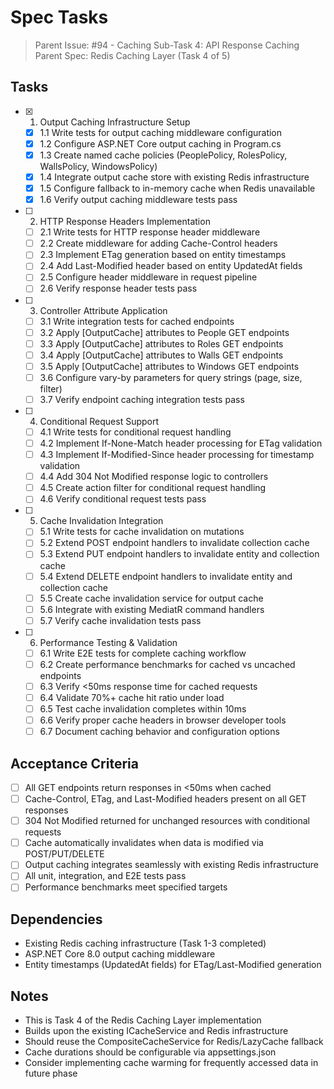 # Spec Tasks

> Parent Issue: #94 - Caching Sub-Task 4: API Response Caching
> Parent Spec: Redis Caching Layer (Task 4 of 5)

## Tasks

- [x] 1. Output Caching Infrastructure Setup
  - [x] 1.1 Write tests for output caching middleware configuration
  - [x] 1.2 Configure ASP.NET Core output caching in Program.cs
  - [x] 1.3 Create named cache policies (PeoplePolicy, RolesPolicy, WallsPolicy, WindowsPolicy)
  - [x] 1.4 Integrate output cache store with existing Redis infrastructure
  - [x] 1.5 Configure fallback to in-memory cache when Redis unavailable
  - [x] 1.6 Verify output caching middleware tests pass

- [ ] 2. HTTP Response Headers Implementation
  - [ ] 2.1 Write tests for HTTP response header middleware
  - [ ] 2.2 Create middleware for adding Cache-Control headers
  - [ ] 2.3 Implement ETag generation based on entity timestamps
  - [ ] 2.4 Add Last-Modified header based on entity UpdatedAt fields
  - [ ] 2.5 Configure header middleware in request pipeline
  - [ ] 2.6 Verify response header tests pass

- [ ] 3. Controller Attribute Application
  - [ ] 3.1 Write integration tests for cached endpoints
  - [ ] 3.2 Apply [OutputCache] attributes to People GET endpoints
  - [ ] 3.3 Apply [OutputCache] attributes to Roles GET endpoints
  - [ ] 3.4 Apply [OutputCache] attributes to Walls GET endpoints
  - [ ] 3.5 Apply [OutputCache] attributes to Windows GET endpoints
  - [ ] 3.6 Configure vary-by parameters for query strings (page, size, filter)
  - [ ] 3.7 Verify endpoint caching integration tests pass

- [ ] 4. Conditional Request Support
  - [ ] 4.1 Write tests for conditional request handling
  - [ ] 4.2 Implement If-None-Match header processing for ETag validation
  - [ ] 4.3 Implement If-Modified-Since header processing for timestamp validation
  - [ ] 4.4 Add 304 Not Modified response logic to controllers
  - [ ] 4.5 Create action filter for conditional request handling
  - [ ] 4.6 Verify conditional request tests pass

- [ ] 5. Cache Invalidation Integration
  - [ ] 5.1 Write tests for cache invalidation on mutations
  - [ ] 5.2 Extend POST endpoint handlers to invalidate collection cache
  - [ ] 5.3 Extend PUT endpoint handlers to invalidate entity and collection cache
  - [ ] 5.4 Extend DELETE endpoint handlers to invalidate entity and collection cache
  - [ ] 5.5 Create cache invalidation service for output cache
  - [ ] 5.6 Integrate with existing MediatR command handlers
  - [ ] 5.7 Verify cache invalidation tests pass

- [ ] 6. Performance Testing & Validation
  - [ ] 6.1 Write E2E tests for complete caching workflow
  - [ ] 6.2 Create performance benchmarks for cached vs uncached endpoints
  - [ ] 6.3 Verify <50ms response time for cached requests
  - [ ] 6.4 Validate 70%+ cache hit ratio under load
  - [ ] 6.5 Test cache invalidation completes within 10ms
  - [ ] 6.6 Verify proper cache headers in browser developer tools
  - [ ] 6.7 Document caching behavior and configuration options

## Acceptance Criteria

- [ ] All GET endpoints return responses in <50ms when cached
- [ ] Cache-Control, ETag, and Last-Modified headers present on all GET responses
- [ ] 304 Not Modified returned for unchanged resources with conditional requests
- [ ] Cache automatically invalidates when data is modified via POST/PUT/DELETE
- [ ] Output caching integrates seamlessly with existing Redis infrastructure
- [ ] All unit, integration, and E2E tests pass
- [ ] Performance benchmarks meet specified targets

## Dependencies

- Existing Redis caching infrastructure (Task 1-3 completed)
- ASP.NET Core 8.0 output caching middleware
- Entity timestamps (UpdatedAt fields) for ETag/Last-Modified generation

## Notes

- This is Task 4 of the Redis Caching Layer implementation
- Builds upon the existing ICacheService and Redis infrastructure
- Should reuse the CompositeCacheService for Redis/LazyCache fallback
- Cache durations should be configurable via appsettings.json
- Consider implementing cache warming for frequently accessed data in future phase
